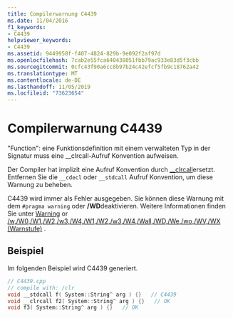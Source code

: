 ```yaml
---
title: Compilerwarnung C4439
ms.date: 11/04/2016
f1_keywords:
- C4439
helpviewer_keywords:
- C4439
ms.assetid: 9449958f-f407-4824-829b-9e092f2af97d
ms.openlocfilehash: 7cab2e55fca640438051fbb79ac933e83d5f3cbb
ms.sourcegitcommit: 0cfc43f90a6cc8b97b24c42efcf5fb9c18762a42
ms.translationtype: MT
ms.contentlocale: de-DE
ms.lasthandoff: 11/05/2019
ms.locfileid: "73623654"
---
```

# <a name="compiler-warning-c4439"></a>Compilerwarnung C4439

"Function": eine Funktionsdefinition mit einem verwalteten Typ in der Signatur muss eine __clrcall-Aufruf Konvention aufweisen.

Der Compiler hat implizit eine Aufruf Konvention durch [__clrcall](../../cpp/clrcall.md)ersetzt. Entfernen Sie die `__cdecl` oder `__stdcall` Aufruf Konvention, um diese Warnung zu beheben.

C4439 wird immer als Fehler ausgegeben. Sie können diese Warnung mit dem `#pragma warning` oder **/WD**deaktivieren. Weitere Informationen finden Sie unter [Warning](../../preprocessor/warning.md) or [/w,/W0,/W1,/W2,/w3,/W4,/W1,/W2,/w3,/W4,/Wall,/WD,/We,/wo,/WV,/WX (Warnstufe)](../../build/reference/compiler-option-warning-level.md) .

## <a name="example"></a>Beispiel

Im folgenden Beispiel wird C4439 generiert.

```cpp
// C4439.cpp
// compile with: /clr
void __stdcall f( System::String^ arg ) {}   // C4439
void __clrcall f2( System::String^ arg ) {}   // OK
void f3( System::String^ arg ) {}   // OK
```